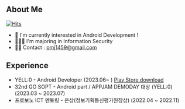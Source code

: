 ## About Me
[![Hits](https://hits.seeyoufarm.com/api/count/incr/badge.svg?url=https%3A%2F%2Fgithub.com%2Fminju1459&count_bg=%23FFE9C9&title_bg=%23C4B5B5&icon=smugmug.svg&icon_color=%23FFFFFF&title=%3A&edge_flat=false)](https://hits.seeyoufarm.com)
- 🌳 I'm currently interested in Android Development ! 
- 👩🏻‍🎓 I'm majoring in Information Security 
- 🤙🏻 Contact : pmj1459@gmail.com

## Experience
- YELL:0 - Android Developer (2023.06~ ) [Play Store download](https://play.google.com/store/apps/details?id=com.el.yello&hl=KR)
- 32nd GO SOPT - Android part / APPJAM DEMODAY 대상 (YELL:0) (2023.03 ~ 2023.07)
- 프로보노 ICT 멘토링 - 은상(정보기획통신평가원장상) (2022.04 ~ 2022.11)






